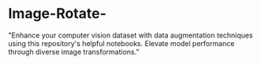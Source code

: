 # Image-Rotate-
"Enhance your computer vision dataset with data augmentation techniques using this repository's helpful notebooks. Elevate model performance through diverse image transformations."
